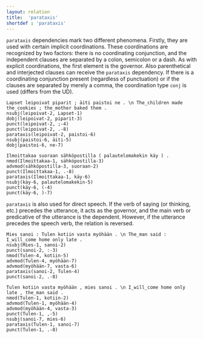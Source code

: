 ```yaml
---
layout: relation
title:  'parataxis'
shortdef : 'parataxis'
---
```


`parataxis` dependencies mark two different phenomena. Firstly, they are used with certain implicit coordinations. These coordinations are recognized by two factors: there is no coordinating conjunction, and the independent clauses are separated by a colon, semicolon or a dash. As with explicit coordinations, the first element is the governor. Also parenthetical and interjected clauses can receive the `parataxis` dependency. If there is a coordinating conjunction present (regardless of punctuation) or if the clauses are separated by merely a comma, the coordination type `conj` is used (differs from the UD).

<!-- fname:parataxis_coord.pdf -->
~~~ sdparse
Lapset leipoivat piparit ; äiti paistoi ne . \n The_children made the_cookies ; the_mother baked them .
nsubj(leipoivat-2, Lapset-1)
dobj(leipoivat-2, piparit-3)
punct(leipoivat-2, ;-4)
punct(leipoivat-2, .-8)
parataxis(leipoivat-2, paistoi-6)
nsubj(paistoi-6, äiti-5)
dobj(paistoi-6, ne-7)
~~~

~~~ sdparse
Ilmoittakaa suoraan sähköpostilla ( palautelomakekin käy ) .
nmod(Ilmoittakaa-1, sähköpostilla-3)
advmod(sähköpostilla-3, suoraan-2)
punct(Ilmoittakaa-1, .-8)
parataxis(Ilmoittakaa-1, käy-6)
nsubj(käy-6, palautelomakekin-5)
punct(käy-6, (-4)
punct(käy-6, )-7)
~~~

`parataxis` is also used for direct speech. If the verb of saying (or thinking, etc.) precedes the utterance, it acts as the governor, and the main verb or predicative of the utterance is the dependent. However, if the utterance precedes the speech verb, the relation is reversed. 

~~~ sdparse
Mies sanoi : Tulen kotiin vasta myöhään . \n The_man said : I_will_come home only late .
nsubj(Mies-1, sanoi-2)
punct(sanoi-2, :-3)
nmod(Tulen-4, kotiin-5)
advmod(Tulen-4, myöhään-7)
advmod(myöhään-7, vasta-6)
parataxis(sanoi-2, Tulen-4)
punct(sanoi-2, .-8)
~~~

<!-- fname:parataxis_speech.pdf -->
~~~ sdparse
Tulen kotiin vasta myöhään , mies sanoi . \n I_will_come home only late , the_man said .
nmod(Tulen-1, kotiin-2)
advmod(Tulen-1, myöhään-4)
advmod(myöhään-4, vasta-3)
punct(Tulen-1, ,-5)
nsubj(sanoi-7, mies-6)
parataxis(Tulen-1, sanoi-7)
punct(Tulen-1, .-8)
~~~
